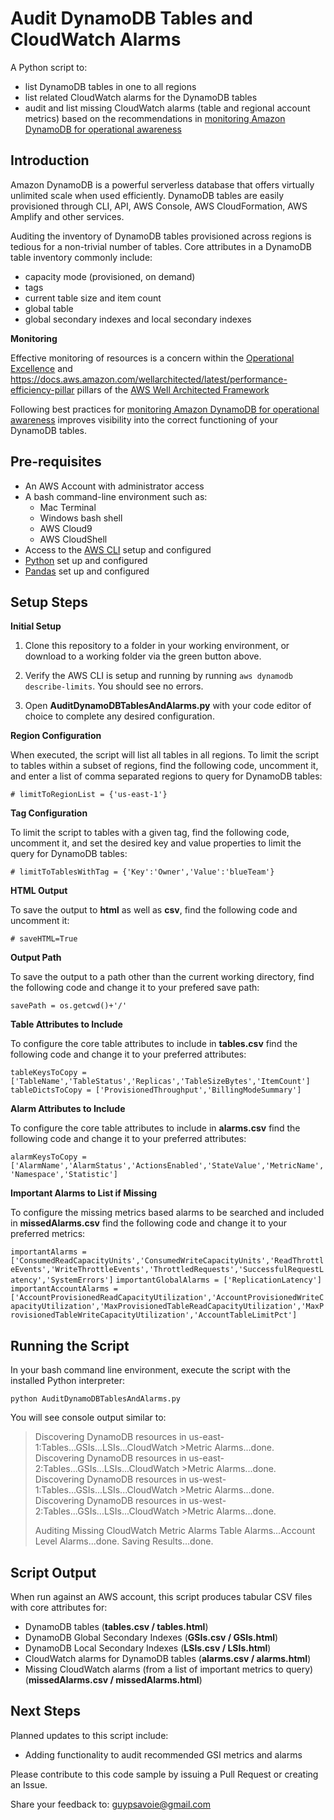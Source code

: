 
# Audit DynamoDB Tables and CloudWatch Alarms
 
A Python script to:

- list DynamoDB tables in one to all regions
- list related CloudWatch alarms for the DynamoDB tables
- audit and list missing CloudWatch alarms (table and regional account metrics)  based on the recommendations in [monitoring Amazon DynamoDB for operational awareness](https://aws.amazon.com/blogs/database/monitoring-amazon-dynamodb-for-operational-awareness/) 

## Introduction
 
Amazon DynamoDB is a powerful serverless database that offers virtually unlimited scale when used efficiently. DynamoDB tables are easily provisioned through CLI, API, AWS Console, AWS CloudFormation, AWS Amplify and other services.

Auditing the inventory of DynamoDB tables provisioned across regions is tedious for a non-trivial number of tables. Core attributes in a DynamoDB table inventory commonly include:
 - capacity mode (provisioned, on demand) 
 - tags
 - current table size and item count 
 - global table 
 - global secondary indexes and local secondary indexes

**Monitoring**

Effective monitoring of resources is a concern within the [Operational Excellence](https://docs.aws.amazon.com/wellarchitected/latest/operational-excellence-pillar) and https://docs.aws.amazon.com/wellarchitected/latest/performance-efficiency-pillar pillars of the [AWS Well Architected Framework](https://aws.amazon.com/architecture/well-architected)

Following best practices for [monitoring Amazon DynamoDB for operational awareness](https://aws.amazon.com/blogs/database/monitoring-amazon-dynamodb-for-operational-awareness/) improves visibility into the correct functioning of your DynamoDB tables.

## Pre-requisites
  
* An AWS Account with administrator access
* A bash command-line environment such as:
	* Mac Terminal
	* Windows bash shell
	* AWS Cloud9
	* AWS CloudShell
* Access to the [AWS CLI](https://aws.amazon.com/cli/) setup and configured
* [Python](https://www.python.org/) set up and configured
* [Pandas](https://pandas.pydata.org/) set up and configured

## Setup Steps

**Initial Setup**

1. Clone this repository to a folder in your working environment, or download to a working folder via the green button above.

2. Verify the AWS CLI is setup and running by running ```aws dynamodb describe-limits```. You should see no errors.

3. Open **AuditDynamoDBTablesAndAlarms.py** with your code editor of choice to complete any desired configuration.

**Region Configuration**

When executed, the script will list all tables in all regions. To limit the script to tables within a subset of regions, find the following code, uncomment it, and enter a list of comma separated regions to query for DynamoDB tables:

```# limitToRegionList = {'us-east-1'}```

**Tag Configuration**	

To limit the script to tables with a given tag, find the following code, uncomment it, and set the desired key and value properties to limit the query for DynamoDB tables:

```# limitToTablesWithTag = {'Key':'Owner','Value':'blueTeam'}```

**HTML Output**

To save the output to **html** as well as **csv**, find the following code and uncomment it:

```# saveHTML=True```

**Output Path**

To save the output to a path other than the current working directory, find the following code and change it to your prefered save path:

```savePath = os.getcwd()+'/'```

**Table Attributes to Include**

To configure the core table attributes to include in **tables.csv** find the following code and change it to your preferred attributes:

```tableKeysToCopy = ['TableName','TableStatus','Replicas','TableSizeBytes','ItemCount']```
```tableDictsToCopy = ['ProvisionedThroughput','BillingModeSummary']```
 
 **Alarm Attributes to Include**
 
To configure the core table attributes to include in **alarms.csv** find the following code and change it to your preferred attributes:

 ```alarmKeysToCopy = ['AlarmName','AlarmStatus','ActionsEnabled','StateValue','MetricName','Namespace','Statistic']```

**Important Alarms to List if Missing**

To configure the missing metrics based alarms to be searched and included in **missedAlarms.csv** find the following code and change it to your preferred metrics:

```importantAlarms = ['ConsumedReadCapacityUnits','ConsumedWriteCapacityUnits','ReadThrottleEvents','WriteThrottleEvents','ThrottledRequests','SuccessfulRequestLatency','SystemErrors']```
```importantGlobalAlarms = ['ReplicationLatency']```
```importantAccountAlarms = ['AccountProvisionedReadCapacityUtilization','AccountProvisionedWriteCapacityUtilization','MaxProvisionedTableReadCapacityUtilization','MaxProvisionedTableWriteCapacityUtilization','AccountTableLimitPct']```


 ## Running the Script
 
In your bash command line environment, execute the script with the installed Python interpreter:

```python AuditDynamoDBTablesAndAlarms.py```

You will see console output similar to:

>Discovering DynamoDB resources in us-east-1:Tables...GSIs...LSIs...CloudWatch >Metric Alarms...done.
>Discovering DynamoDB resources in us-east-2:Tables...GSIs...LSIs...CloudWatch >Metric Alarms...done.
>Discovering DynamoDB resources in us-west-1:Tables...GSIs...LSIs...CloudWatch >Metric Alarms...done.
>Discovering DynamoDB resources in us-west-2:Tables...GSIs...LSIs...CloudWatch >Metric Alarms...done.
>
>Auditing Missing CloudWatch Metric Alarms
>Table Alarms...Account Level Alarms...done.
>Saving Results...done.

 ## Script Output
 
When run against an AWS account, this script produces tabular CSV files with core attributes for:

- DynamoDB tables (**tables.csv / tables.html**)
- DynamoDB Global Secondary Indexes (**GSIs.csv / GSIs.html**)
- DynamoDB Local Secondary Indexes (**LSIs.csv / LSIs.html**)
- CloudWatch alarms for DynamoDB tables (**alarms.csv / alarms.html**)
- Missing CloudWatch alarms (from a list of important metrics to query) (**missedAlarms.csv / missedAlarms.html**)

## Next Steps

Planned updates to this script include:
- Adding functionality to audit recommended GSI metrics and alarms 

Please contribute to this code sample by issuing a Pull Request or creating an Issue.

Share your feedback to: guypsavoie@gmail.com
